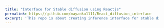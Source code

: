 ```yaml
---
title: "Interface for Stable diffusion using Reactjs"
permalink: https://github.com/mayanku1111/React_diffusion_interface
excerpt: 'This repo is about creating inference interface for stable diffusion model.'
---
```

